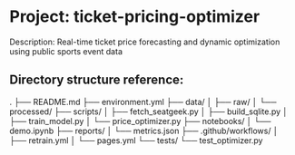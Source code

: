 # Project: ticket-pricing-optimizer
Description: Real-time ticket price forecasting and dynamic optimization using public sports event data

## Directory structure reference:

.
├── README.md
├── environment.yml
├── data/
│   ├── raw/
│   └── processed/
├── scripts/
│   ├── fetch_seatgeek.py
│   ├── build_sqlite.py
│   ├── train_model.py
│   └── price_optimizer.py
├── notebooks/
│   └── demo.ipynb
├── reports/
│   └── metrics.json
├── .github/workflows/
│   ├── retrain.yml
│   └── pages.yml
└── tests/
    └── test_optimizer.py
